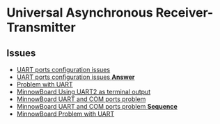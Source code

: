 Universal Asynchronous Receiver-Transmitter
==

## Issues

- [UART ports configuration issues](http://lists.elinux.org/pipermail/elinux-minnowboard/Week-of-Mon-20150601/001597.html)
- [UART ports configuration issues **Answer**](http://lists.elinux.org/pipermail/elinux-minnowboard/Week-of-Mon-20150601/001607.html)
- [Problem with UART](http://lists.elinux.org/pipermail/elinux-minnowboard/Week-of-Mon-20150615/001657.html)
- [MinnowBoard Using UART2 as terminal output](http://lists.elinux.org/pipermail/elinux-minnowboard/Week-of-Mon-20140421/000088.html)
- [MinnowBoard UART and COM ports problem](http://lists.elinux.org/pipermail/elinux-minnowboard/Week-of-Mon-20150622/001676.html)
- [MinnowBoard UART and COM ports problem __Sequence__](http://lists.elinux.org/pipermail/elinux-minnowboard/Week-of-Mon-20150629/001693.html)
- [MinnowBoard Problem with UART](http://lists.elinux.org/pipermail/elinux-minnowboard/Week-of-Mon-20150622/001662.html)
